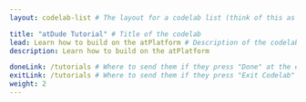 ```yaml
---
layout: codelab-list # The layout for a codelab list (think of this as a title page for the code lab)

title: "atDude Tutorial" # Title of the codelab
lead: Learn how to build on the atPlatform # Description of the codelab
description: Learn how to build on the atPlatform

doneLink: /tutorials # Where to send them if they press "Done" at the end of the Codelab
exitLink: /tutorials # Where to send them if they press "Exit Codelab"
weight: 2
---
```

